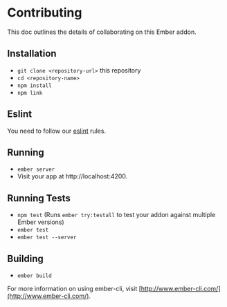 # Contributing

This doc outlines the details of collaborating on this Ember addon.

## Installation

* `git clone <repository-url>` this repository
* `cd <repository-name>`
* `npm install`
* `npm link`

## Eslint

You need to follow our [eslint](https://github.com/BBVAEngineering/javascript/tree/master/eslint-config-bbva) rules.

## Running

* `ember server`
* Visit your app at http://localhost:4200.

## Running Tests

* `npm test` (Runs `ember try:testall` to test your addon against multiple Ember versions)
* `ember test`
* `ember test --server`

## Building

* `ember build`

For more information on using ember-cli, visit [http://www.ember-cli.com/](http://www.ember-cli.com/).
